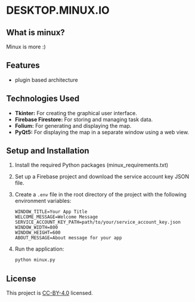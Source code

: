 # DESKTOP.MINUX.IO

## What is minux?

Minux is more :) 

## Features

- plugin based architecture

## Technologies Used

- **Tkinter:** For creating the graphical user interface.
- **Firebase Firestore:** For storing and managing task data.
- **Folium:** For generating and displaying the map.
- **PyQt5:** For displaying the map in a separate window using a web view.

## Setup and Installation

1. Install the required Python packages (minux_requirements.txt)
2. Set up a Firebase project and download the service account key JSON file.
3. Create a `.env` file in the root directory of the project with the following environment variables:

    ```dotenv
    WINDOW_TITLE=Your App Title
    WELCOME_MESSAGE=Welcome Message
    SERVICE_ACCOUNT_KEY_PATH=path/to/your/service_account_key.json
    WINDOW_WIDTH=800
    WINDOW_HEIGHT=600
    ABOUT_MESSAGE=About message for your app
    ```

4. Run the application:

    ```bash
    python minux.py
    ```

## License

This project is [CC-BY-4.0](https://creativecommons.org/licenses/by/4.0/) licensed.
